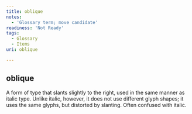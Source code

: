 ```yaml
---
title: oblique
notes:
  - 'Glossary term; move candidate'
readiness: 'Not Ready'
tags:
  - Glossary
  - Items
uri: oblique

---
```

## oblique

A form of type that slants slightly to the right, used in the same manner as italic type. Unlike italic, however, it does not use different glyph shapes; it uses the same glyphs, but distorted by slanting. Often confused with italic.

